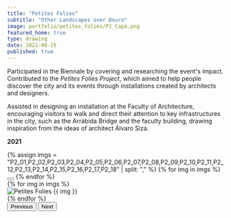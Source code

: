 ```yaml
---
title: "Petites Folies"
subtitle: "Other Landscapes over Douro"
image: portfolio/petites_folies/P2_Capa.png
featured_home: true
type: drawing
date: 2021-08-25
published: true
---
```


<!-- TEXT ABOVE -->
<div class="justify-text mb-4">
  <p>
    Participated in the Biennale by covering and researching the event's impact. Contributed to the <em>Petites Folies Project</em>, which aimed to help people discover the city and its events through installations created by architects and designers.
  </p>
  <p>
    Assisted in designing an installation at the Faculty of Architecture, encouraging visitors to walk and direct their attention to key infrastructures in the city, such as the Arrábida Bridge and the faculty building, drawing inspiration from the ideas of architect Álvaro Siza.
  </p>
  <p><strong>2021</strong></p>
</div>

<!-- CAROUSEL -->
<div id="petitesFoliesCarousel" class="carousel slide my-5" data-bs-ride="carousel">
  <div class="carousel-indicators">
    {% assign imgs = "P2_01,P2_02,P2_03,P2_04,P2_05,P2_06,P2_07,P2_08,P2_09,P2_10,P2_11,P2_12,P2_13,P2_14,P2_15,P2_16,P2_17,P2_18" | split: "," %}
    {% for img in imgs %}
      <button type="button"
              data-bs-target="#petitesFoliesCarousel"
              data-bs-slide-to="{{ forloop.index0 }}"
              class="{% if forloop.first %}active{% endif %}"
              aria-current="{% if forloop.first %}true{% endif %}"
              aria-label="Slide {{ forloop.index }}"></button>
    {% endfor %}
  </div>

  <div class="carousel-inner">
    {% for img in imgs %}
      <div class="carousel-item {% if forloop.first %}active{% endif %}">
        <img src="{{ '/assets/images/portfolio/petites_folies/' | append: img | append: '.png' | relative_url }}"
             class="d-block w-100 img-fluid"
             alt="Petites Folies {{ img }}">
      </div>
    {% endfor %}
  </div>

  <button class="carousel-control-prev" type="button" data-bs-target="#petitesFoliesCarousel" data-bs-slide="prev">
    <span class="carousel-control-prev-icon" aria-hidden="true"></span>
    <span class="visually-hidden">Previous</span>
  </button>
  <button class="carousel-control-next" type="button" data-bs-target="#petitesFoliesCarousel" data-bs-slide="next">
    <span class="carousel-control-next-icon" aria-hidden="true"></span>
    <span class="visually-hidden">Next</span>
  </button>
</div>

<style>
  .carousel-control-prev-icon,
  .carousel-control-next-icon {
    filter: invert(50%) grayscale(100%);
    width: 2.5rem;
    height: 2.5rem;
  }
</style>





